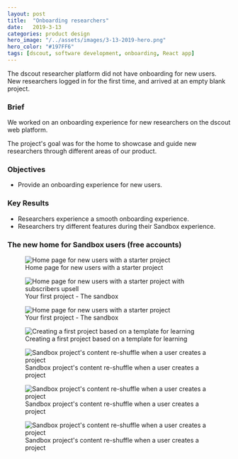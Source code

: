 ```yaml
---
layout: post
title:  "Onboarding researchers"
date:   2019-3-13
categories: product design
hero_image: "/../assets/images/3-13-2019-hero.png"
hero_color: "#197FF6"
tags: [dscout, software development, onboarding, React app]
---
```

The dscout researcher platform did not have onboarding for new users. New researchers logged in for the first time, and arrived at an empty blank project.

### Brief
We worked on an onboarding experience for new researchers on the dscout web platform.

The project's goal was for the home to showcase and guide new researchers through different areas of our product.

### Objectives
* Provide an onboarding experience for new users.

### Key Results
* Researchers experience a smooth onboarding experience.
* Researchers try different features during their Sandbox experience.

### The new home for Sandbox users (free accounts)

<figure>
	<img src="{{ site.baseurl }}/assets/images/sandbox-1.png" title="Home page for new users with a starter project" />
	<figcaption class="media-caption center">Home page for new users with a starter project</figcaption>
</figure>

<figure>
	<img src="{{ site.baseurl }}/assets/images/sandbox-2.png" title="Home page for new users with a starter project with subscribers upsell" />
	<figcaption class="media-caption center">Your first project - The sandbox</figcaption>
</figure>

<figure>
	<img src="{{ site.baseurl }}/assets/images/sandbox-3.png" title="Home page for new users with a starter project" />
	<figcaption class="media-caption center">Your first project - The sandbox</figcaption>
</figure>

<figure>
	<img src="{{ site.baseurl }}/assets/images/sandbox-4.png" title="Creating a first project based on a template for learning" />
	<figcaption class="media-caption center">Creating a first project based on a template for learning</figcaption>
</figure>

<figure>
	<img src="{{ site.baseurl }}/assets/images/sandbox-5.png" title="Sandbox project's content re-shuffle when a user creates a project" />
	<figcaption class="media-caption center">Sandbox project's content re-shuffle when a user creates a project</figcaption>
</figure>

<figure>
	<img src="{{ site.baseurl }}/assets/images/sandbox-6.png" title="Sandbox project's content re-shuffle when a user creates a project" />
	<figcaption class="media-caption center">Sandbox project's content re-shuffle when a user creates a project</figcaption>
</figure>

<figure>
	<img src="{{ site.baseurl }}/assets/images/sandbox-7.png" title="Sandbox project's content re-shuffle when a user creates a project" />
	<figcaption class="media-caption center">Sandbox project's content re-shuffle when a user creates a project</figcaption>
</figure>

